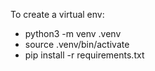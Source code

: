 To create a virtual env:
- python3 -m venv .venv
- source .venv/bin/activate
- pip install -r requirements.txt
